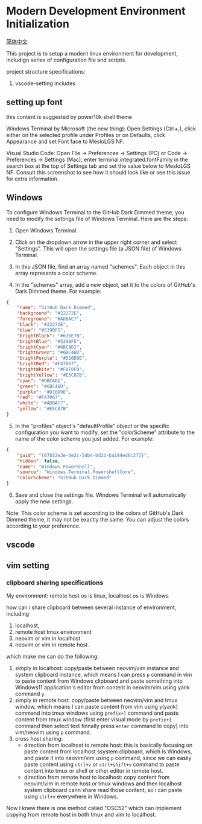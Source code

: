 # Modern Development Environment Initialization

[简体中文](./README-ZH.md)

This project is to setup a modern linux environment for development, includign
series of configuration file and scripts.

project structure specifications:
1. vscode-setting includes 

## setting up font


this content is suggested by power10k shell theme

Windows Terminal by Microsoft (the new thing): Open Settings (Ctrl+,), click
either on the selected profile under Profiles or on Defaults, click Appearance
and set Font face to MesloLGS NF.

Visual Studio Code: Open File → Preferences → Settings (PC) or Code →
Preferences → Settings (Mac), enter terminal.integrated.fontFamily in the search
box at the top of Settings tab and set the value below to MesloLGS NF. Consult
this screenshot to see how it should look like or see this issue for extra
information.

## Windows

To configure Windows Terminal to the GitHub Dark Dimmed theme, you need to modify the settings file of Windows Terminal. Here are the steps:


1. Open Windows Terminal.

2. Click on the dropdown arrow in the upper right corner and select "Settings". This will open the settings file (a JSON file) of Windows Terminal.

3. In this JSON file, find an array named "schemes". Each object in this array represents a color scheme.

4. In the "schemes" array, add a new object, set it to the colors of GitHub's Dark Dimmed theme. For example:

```json
{
    "name": "GitHub Dark Dimmed",
    "background": "#22272E",
    "foreground": "#ADBAC7",
    "black": "#22272E",
    "blue": "#539BF5",
    "brightBlack": "#636E7B",
    "brightBlue": "#539BF5",
    "brightCyan": "#6BCAD1",
    "brightGreen": "#6BC46D",
    "brightPurple": "#D16D9E",
    "brightRed": "#F47067",
    "brightWhite": "#F0F0F0",
    "brightYellow": "#E5C07B",
    "cyan": "#6BCAD1",
    "green": "#6BC46D",
    "purple": "#D16D9E",
    "red": "#F47067",
    "white": "#ADBAC7",
    "yellow": "#E5C07B"
}
```

5. In the "profiles" object's "defaultProfile" object or the specific configuration you want to modify, set the "colorScheme" attribute to the name of the color scheme you just added. For example:

```json
{
    "guid": "{07b52e3e-de2c-5db4-bd2d-ba144ed6c273}",
    "hidden": false,
    "name": "Windows PowerShell",
    "source": "Windows.Terminal.PowershellCore",
    "colorScheme": "GitHub Dark Dimmed"
}
```

6. Save and close the settings file. Windows Terminal will automatically apply the new settings.

Note: This color scheme is set according to the colors of GitHub's Dark Dimmed theme, it may not be exactly the same. You can adjust the colors according to your preference.



## vscode

## vim setting

### clipboard sharing specifications

My environment: remote host os is linux, localhost os is Windows

how can i share clipboard between several instance of environment, including 
1. localhost, 
2. remote host tmux environment 
3. neovim or vim in localhost
3. neovim or vim in remote host. 

which make me can do the following:
1. simply in localhost: copy/paste between neovim/vim instance and system clipboard instance, which means I can press `p` command in vim to paste content from Windows clipboard and paste something into Windows11 application's editor from content in neovim/vim using yank command `y`.
2. simply in remote host: copy/paste between neovim/vim and tmux window, which means I can paste content from vim using `y`(yank) command into tmux windows using `prefix+]` command and paste content from tmux window (first enter visual mode by `prefix+[` command then select text finnally press `enter` command to copy) into vim/neovim using `p` command.
3. cross host sharing: 
    - direction from localhost to remote host: this is basically focusing on paste content from localhost ssystem clipboard, which is Windows, and paste it into neovim/vim using `p` command, since we can easily paste content using `ctrl+v` or `ctrl+shift+v` command to paste content into tmux or shell or other editor in remote host.
    - direction from remote host to localhost: copy content from neovim/vim in remote host or tmux windows and then localhost system clipboard cann share read those content, so i can paste using `ctrl+v` everywhere in Windows.

Now I knew there is one method called "OSC52" which can implement copying from remote host in both tmux and vim to localhost.
